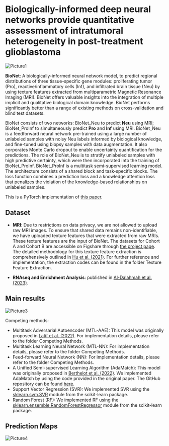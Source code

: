 # Biologically-informed deep neural networks provide quantitative assessment of intratumoral heterogeneity in post-treatment glioblastoma
![Picture1](https://github.com/hairongw/BioNet/assets/30871667/e2d4f3c6-592e-443a-924a-fe1452a8531d)

**BioNet**: A biologically-informed neural network model, to predict regional distributions of three tissue-specific gene modules: proliferating tumor (Pro), reactive/inflammatory cells (Inf), and infiltrated brain tissue (Neu) by using texture features extracted from multiparametric Magnetic Resonance Imaging (MRI). BioNet offers valuable insights into the integration of multiple implicit and qualitative biological domain knowledge. BioNet performs significantly better than a range of existing methods on cross-validation and blind test datasets. 

BioNet consists of two networks: BioNet_Neu to predict **Neu** using MRI; BioNet_ProInf to simultaneously predict **Pro** and **Inf** using MRI. BioNet_Neu is a feedforward neural network pre-trained using a large number of unlabeled samples with noisy Neu labels informed by biological knowledge, and fine-tuned using biopsy samples with data augmentation. It also corporates Monte Carlo dropout to enable uncertainty quantification for the predictions. The role of BioNet_Neu is to stratify unlabeled samples with high predictive certainty, which were then incorporated into the training of BioNet_ProInf. BioNet_ProInf is a multitask semi-supervised learning model. The architecture consists of a shared block and task-specific blocks. The loss function combines a prediction loss and a knowledge attention loss that penalizes the violation of the knowledge-based relationships on unlabeled samples.

This is a PyTorch implementation of [this paper](https://www.biorxiv.org/content/10.1101/2022.12.20.521086v3.full.pdf).

## Dataset
- **MRI**: Due to restrictions on data privacy, we are not allowed to upload raw MRI images. To ensure that shared data remains non-identifiable, we have uploaded texture features that were extracted from raw MRIs. These texture features are the input of BioNet. The datasets for Cohort A and Cohort B are accessible on Figshare through [the project page](https://figshare.com/projects/Texture_features_of_Multiparametric_MRI_-_Recurrent_Glioblastoma/193223). The detailed methodology for this texture feature extraction is comprehensively outlined in [Hu et al. (2021)](https://www.nature.com/articles/s41598-021-83141-z). For further reference and implementation, the extraction codes can be found in the folder Texture Feature Extraction.

- **RNAseq and Enrichment Analysis**: published in [Al-Dalahmah et al. (2023)](https://www.nature.com/articles/s41467-023-38186-1).

## Main results
![Picture3](https://github.com/hairongw/BioNet/assets/30871667/cd3ad781-6cbb-4878-82b8-ffff9c1673bc)

Competing methods:
- Multitask Adversarial Autoencoder (MTL-AAE): This model was originally proposed in [Latif et al. (2022)](https://www.computer.org/csdl/journal/ta/2022/02/09052467/1iFLxG1NYkM). For implementation details, please refer to the folder Competing Methods.
- Multitask Learning Neural Network (MTL-NN): For implementation details, please refer to the folder Competing Methods.
- Feed-forward Neural Network (NN): For implementation details, please refer to the folder Competing Methods.
- A Unified Semi-supervised Learning Algorithm (AdaMatch): This model was originally proposed in [Berthelot et al. (2022)](https://openreview.net/pdf?id=Q5uh1Nvv5dm). We implemented AdaMatch by using the code provided in the original paper. The GitHub repository can be found [here](https://github.com/google-research/adamatch).
- Support Vector Regression (SVR): We implemented SVR using the [sklearn.svm.SVR](https://scikit-learn.org/stable/modules/generated/sklearn.svm.SVR.html) module from the scikit-learn package.
- Random Forest (RF): We implemented RF using the [sklearn.ensemble.RandomForestRegressor](https://scikit-learn.org/stable/modules/generated/sklearn.ensemble.RandomForestRegressor.html) module from the scikit-learn package.

## Prediction Maps
![Picture4](https://github.com/hairongw/BioNet/assets/30871667/01a8a6bc-f828-4fdf-88cf-ef1f14de5e16)






